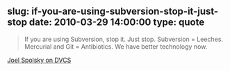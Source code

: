 slug: if-you-are-using-subversion-stop-it-just-stop
date: 2010-03-29 14:00:00
type: quote
---

> If you are using Subversion, stop it. Just stop. Subversion = Leeches. Mercurial and Git = Antibiotics. We have better technology now.

[Joel Spolsky on DVCS](http://www.joelonsoftware.com/items/2010/03/17.html)

